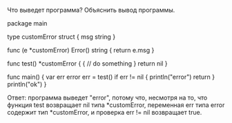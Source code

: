 Что выведет программа? Объяснить вывод программы.

package main
 
type customError struct {
     msg string
}
 
func (e *customError) Error() string {
    return e.msg
}
 
func test() *customError {
     {
         // do something
     }
     return nil
}
 
func main() {
    var err error
    err = test()
    if err != nil {
        println("error")
        return
    }
    println("ok")
}

Ответ: программа выведет "error", потому что, несмотря на то, что функция test возвращает nil типа *customError, 
переменная err типа error содержит тип *customError, и проверка err != nil возвращает true.